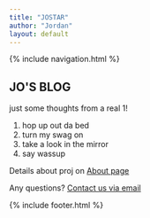 ```yaml
---
title: "JOSTAR"
author: "Jordan"
layout: default
---
```


{% include navigation.html %}


## JO'S BLOG
just some thoughts from a real 1!

<ol>
  <li>hop up out da bed</li>
  <li>turn my swag on</li>
  <li>take a look in the mirror</li>
  <li>say wassup</li>
</ol>


Details about proj on [About page](https://jfobbs.github.io/jif-web/about)

Any questions? [Contact us via email](email:{fobbs111@gmail.com})

{% include footer.html %}
